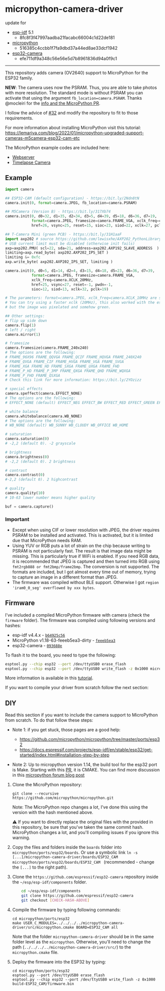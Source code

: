# micropython-camera-driver

update for
- [esp-idf](https://github.com/espressif/esp-idf) 5.1 
  - 8fc8f3f47997aadba21facabc66004c1d22de181
- [micropython](https://github.com/micropython/micropython) 
  - 516385c4ccbb1f7fa9dbd37a44ed8ae33dcf1942
- [esp32-camera](https://github.com/espressif/esp32-camera) 
  - efe711df9a348c56e56e5d7b8961836d94a0f9c1

---

This repository adds camera (OV2640) support to MicroPython for the ESP32 family.

**NEW**: The camera uses now the PSRAM. Thus, you are able to take photos with more resolution. The standard mode is without PSRAM you can activate that using the argument `fb_location=camera.PSRAM`. Thanks @mocleiri for the [info and the MicroPython PR](https://github.com/lemariva/micropython-camera-driver/issues/32#issuecomment-1027613157).

I follow the advice of [#32](https://github.com/lemariva/micropython-camera-driver/issues/32) and modify the repository to fit to those requirements.

For more information about installing MicroPython visit this tutorial: https://lemariva.com/blog/2022/01/micropython-upgraded-support-cameras-m5camera-esp32-cam-etc

The MicroPython example codes are included here:
* [Webserver](https://github.com/lemariva/upyCam)
* [Timelapse Camera](https://github.com/lemariva/upyCam/tree/timelapse-camera)


## Example
```python
import camera

## ESP32-CAM (default configuration) - https://bit.ly/2Ndn8tN
camera.init(0, format=camera.JPEG, fb_location=camera.PSRAM)

## M5Camera (Version B) - https://bit.ly/317Xb74
camera.init(0, d0=32, d1=35, d2=34, d3=5, d4=39, d5=18, d6=36, d7=19,
            format=camera.JPEG, framesize=camera.FRAME_VGA, xclk_freq=camera.XCLK_10MHz,
            href=26, vsync=25, reset=15, sioc=23, siod=22, xclk=27, pclk=21, fb_location=camera.PSRAM)   #M5CAMERA

## T-Camera Mini (green PCB) - https://bit.ly/31H1aaF
import axp202 # source https://github.com/lewisxhe/AXP202_PythonLibrary
# USB current limit must be disabled (otherwise init fails)
axp=axp202.PMU( scl=22, sda=21, address=axp202.AXP192_SLAVE_ADDRESS  )
limiting=axp.read_byte( axp202.AXP202_IPS_SET )
limiting &= 0xfc
axp.write_byte( axp202.AXP202_IPS_SET, limiting )

camera.init(0, d0=5, d1=14, d2=4, d3=15, d4=18, d5=23, d6=36, d7=39,
            format=camera.JPEG, framesize=camera.FRAME_VGA, 
            xclk_freq=camera.XCLK_20MHz,
            href=25, vsync=27, reset=-1, pwdn=-1,
            sioc=12, siod=13, xclk=32, pclk=19)

# The parameters: format=camera.JPEG, xclk_freq=camera.XCLK_10MHz are standard for all cameras.
# You can try using a faster xclk (20MHz), this also worked with the esp32-cam and m5camera
# but the image was pixelated and somehow green.

## Other settings:
# flip up side down
camera.flip(1)
# left / right
camera.mirror(1)

# framesize
camera.framesize(camera.FRAME_240x240)
# The options are the following:
# FRAME_96X96 FRAME_QQVGA FRAME_QCIF FRAME_HQVGA FRAME_240X240
# FRAME_QVGA FRAME_CIF FRAME_HVGA FRAME_VGA FRAME_SVGA
# FRAME_XGA FRAME_HD FRAME_SXGA FRAME_UXGA FRAME_FHD
# FRAME_P_HD FRAME_P_3MP FRAME_QXGA FRAME_QHD FRAME_WQXGA
# FRAME_P_FHD FRAME_QSXGA
# Check this link for more information: https://bit.ly/2YOzizz

# special effects
camera.speffect(camera.EFFECT_NONE)
# The options are the following:
# EFFECT_NONE (default) EFFECT_NEG EFFECT_BW EFFECT_RED EFFECT_GREEN EFFECT_BLUE EFFECT_RETRO

# white balance
camera.whitebalance(camera.WB_NONE)
# The options are the following:
# WB_NONE (default) WB_SUNNY WB_CLOUDY WB_OFFICE WB_HOME

# saturation
camera.saturation(0)
# -2,2 (default 0). -2 grayscale 

# brightness
camera.brightness(0)
# -2,2 (default 0). 2 brightness

# contrast
camera.contrast(0)
#-2,2 (default 0). 2 highcontrast

# quality
camera.quality(10)
# 10-63 lower number means higher quality

buf = camera.capture()

```

### Important
* Except when using CIF or lower resolution with JPEG, the driver requires PSRAM to be installed and activated. This is activated, but it is limited due that MicroPython needs RAM.
* Using YUV or RGB puts a lot of strain on the chip because writing to PSRAM is not particularly fast. The result is that image data might be missing. This is particularly true if WiFi is enabled. If you need RGB data, it is recommended that JPEG is captured and then turned into RGB using `fmt2rgb888 or fmt2bmp/frame2bmp`. The conversion is not supported. The formats are included, but I got almost every time out of memory, trying to capture an image in a different format than JPEG.
* The firmware was compiled without BLE support. Otherwise I got `region 'iram0_0_seg' overflowed by xxx bytes`.

## Firmware

I've included a compiled MicroPython firmware with camera (check the `firmware` folder). The firmware was compiled using following versions and hashes:


* esp-idf v4.4.x - [`b64925c56`](https://github.com/espressif/esp-idf/commit/b64925c5673206100eaf4337d064d0fe3507eaec)
* MicroPython v1.18-63-feeeb5ea3-dirty - [`feeeb5ea3`](https://github.com/micropython/micropython/commit/feeeb5ea3afe801b381eb5d4b310e83290634c46)
* esp32-camera - [`093688e`](https://github.com/espressif/esp32-camera/commit/093688e0b3521ac982bc3d38bbf92059d97e3613) 


To flash it to the board, you need to type the following:
```sh
esptool.py --chip esp32 --port /dev/ttyUSB0 erase_flash
esptool.py --chip esp32 --port /dev/ttyUSB0 write_flash -z 0x1000 micropython_camera_feeeb5ea3_esp32_idf4_4.bin
```
More information is available in this [tutorial](https://lemariva.com/blog/2022/01/micropython-upgraded-support-cameras-m5camera-esp32-cam-etc).

If you want to compile your driver from scratch follow the next section:

## DIY

Read this section if you want to include the camera support to MicroPython from scratch. To do that follow these steps:
  
- Note 1: if you get stuck, those pages are a good help:
  - https://github.com/micropython/micropython/tree/master/ports/esp32
  - https://docs.espressif.com/projects/esp-idf/en/stable/esp32/get-started/index.html#installation-step-by-step

- Note 2: Up to micropython version 1.14, the build tool for the esp32 port is Make. Starting with this [PR](https://github.com/micropython/micropython/pull/6892), it is CMAKE. You can find more discussion in this [micropython forum blog post](https://forum.micropython.org/viewtopic.php?f=18&t=9820)


1. Clone the MicroPython repository:
    ```
    git clone --recursive https://github.com/micropython/micropython.git
    ```
    Note: The MicroPython repo changes a lot, I've done this using the version with the hash mentioned above.

    :warning: If you want to directly replace the original files with the provided in this repository, be sure that you've taken the same commit hash. MicroPython changes a lot, and you'll compiling issues if you ignore this warning.
  
2. Copy the files and folders inside the `boards` folder into `micropython/ports/esp32/boards`. Or use a symbolic link `ln -s [...]/micropython-camera-driver/boards/ESP32_CAM micropython/ports/esp32/boards/ESP32_CAM ` (recommended - change the `[...]` to the right path).
3. Clone the `https://github.com/espressif/esp32-camera` repository inside the `~/esp/esp-idf/components` folder.
    ```sh
        cd ~/esp/esp-idf/components
        git clone https://github.com/espressif/esp32-camera
        git checkout [CHECK-HASH-ABOVE]
    ```
4. Compile the firmware by typing following commands:
    ```
    cd micropython/ports/esp32
    make USER_C_MODULES=../../../../micropython-camera-driver/src/micropython.cmake BOARD=ESP32_CAM all
    ```
    Note that the folder `micropython-camera-driver` should be in the same folder level as the `micropython`. Otherwise, you'll need to change the path (`../../../../micropython-camera-driver/src/`) to the `micropython.cmake` file.
5. Deploy the firmware into the ESP32 by typing:
    ```
    cd micropython/ports/esp32
    esptool.py --port /dev/ttyUSB0 erase_flash
    esptool.py --chip esp32 --port /dev/ttyUSB0 write_flash -z 0x1000 build-ESP32_CAM/firmware.bin
    ```
